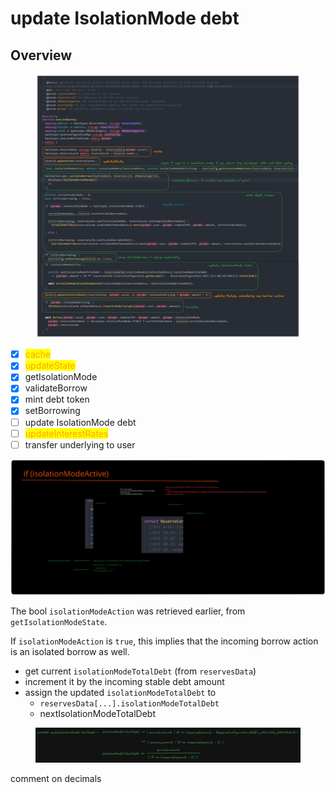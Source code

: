 # update IsolationMode debt

## Overview

<figure><img src="../../.gitbook/assets/image (39).png" alt=""><figcaption></figcaption></figure>

* [x] <mark style="color:orange;">cache</mark>
* [x] <mark style="color:orange;">updateState</mark>
* [x] getIsolationMode
* [x] validateBorrow
* [x] mint debt token
* [x] setBorrowing&#x20;
* [ ] update IsolationMode debt
* [ ] <mark style="color:orange;">updateInterestRates</mark>
* [ ] transfer underlying to user

<img src="../../.gitbook/assets/file.excalidraw (19).svg" alt="" class="gitbook-drawing">

The bool `isolationModeAction` was retrieved earlier, from `getIsolationModeState`.&#x20;

If `isolationModeAction` is `true`, this implies that the incoming borrow action is an isolated borrow as well.&#x20;

* get current `isolationModeTotalDebt` (from `reservesData`)
* increment it by the incoming stable debt amount
* assign the updated `isolationModeTotalDebt` to&#x20;
  * `reservesData[...].isolationModeTotalDebt`
  * nextIsolationModeTotalDebt

<figure><img src="../../.gitbook/assets/image (168).png" alt=""><figcaption></figcaption></figure>

comment on decimals
